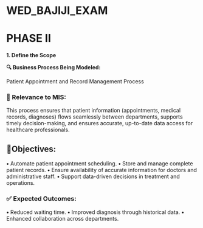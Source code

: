 # WED_BAJIJI_EXAM

# **PHASE II**

**1. Define the Scope**

**🔍 Business Process Being Modeled:**

Patient Appointment and Record Management Process

### **📌 Relevance to MIS:**

This process ensures that patient information (appointments, medical records, diagnoses) flows seamlessly between departments, supports timely decision-making, and ensures accurate, up-to-date data access for healthcare professionals.

## **🎯Objectives:**

**•**	Automate patient appointment scheduling.
**•**	Store and manage complete patient records.
**•**	Ensure availability of accurate information for doctors and administrative staff.
**•**	Support data-driven decisions in treatment and operations.

### **✅ Expected Outcomes:**

**•**	Reduced waiting time.
**•**	Improved diagnosis through historical data.
**•**	Enhanced collaboration across departments.

